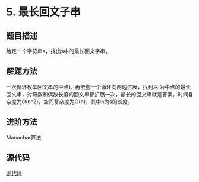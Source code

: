 # 5. 最长回文子串

## 题目描述

给定一个字符串s，找出s中的最长回文字串。

## 解题方法

一次循环枚举回文串的中点i，再嵌套一个循环向两边扩展，找到以i为中点的最长回文串，对奇数和偶数长度的回文串都扩展一次，最长的回文串就是答案。时间复杂度为O(n^2)，空间复杂度为O(n)，其中n为s的长度。

## 进阶方法

Manachar算法

## 源代码

[源代码](../src/5-longest-palindromic-substring.cpp)
